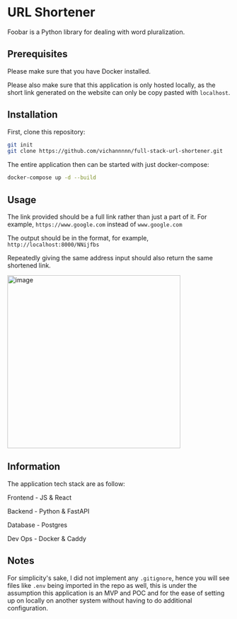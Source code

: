 # URL Shortener

Foobar is a Python library for dealing with word pluralization.

## Prerequisites

Please make sure that you have Docker installed. 

Please also make sure that this application is only hosted locally, as the short link generated on the website can only be copy pasted with `localhost`.
## Installation

First, clone this repository:

```bash
git init
git clone https://github.com/vichannnnn/full-stack-url-shortener.git
```

The entire application then can be started with just docker-compose:

```bash
docker-compose up -d --build
```

## Usage

The link provided should be a full link rather than just a part of it. For example, `https://www.google.com` instead of `www.google.com`

The output should be in the format, for example, `http://localhost:8000/NNijfbs`

Repeatedly giving the same address input should also return the same shortened link.

<img width="391" alt="image" src="https://user-images.githubusercontent.com/54580948/194596838-e69446d3-65a2-4d43-8deb-6ce7154181c2.png">


## Information

The application tech stack are as follow:

Frontend - JS & React 

Backend - Python & FastAPI

Database - Postgres

Dev Ops - Docker & Caddy



## Notes
For simplicity's sake, I did not implement any `.gitignore`, hence you will see files like `.env` being imported in the repo as well, this is under the assumption this application is an MVP and POC and for the ease of setting up on locally on another system without having to do additional configuration.
